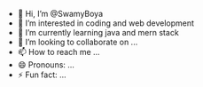 - 👋 Hi, I’m @SwamyBoya
- 👀 I’m interested in coding and web development
- 🌱 I’m currently learning java and mern stack
- 💞️ I’m looking to collaborate on ...
- 📫 How to reach me ...
- 😄 Pronouns: ...
- ⚡ Fun fact: ...

<!---
SwamyBoya/SwamyBoya is a ✨ special ✨ repository because its `README.md` (this file) appears on your GitHub profile.
You can click the Preview link to take a look at your changes.
--->
